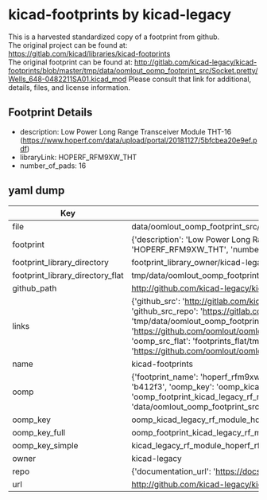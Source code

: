 # kicad-footprints by kicad-legacy  
This is a harvested standardized copy of a footprint from github.  
The original project can be found at:  
https://gitlab.com/kicad/libraries/kicad-footprints  
The original footprint can be found at:
http://gitlab.com/kicad-legacy/kicad-footprints/blob/master/tmp/data/oomlout_oomp_footprint_src/Socket.pretty/Wells_648-0482211SA01.kicad_mod
Please consult that link for additional, details, files, and license information.  
## Footprint Details
* description: Low Power Long Range Transceiver Module THT-16 (https://www.hoperf.com/data/upload/portal/20181127/5bfcbea20e9ef.pdf)  
* libraryLink: HOPERF_RFM9XW_THT  
* number_of_pads: 16  
## yaml dump  
| Key | Value |  
| --- | --- |  
| file | data/oomlout_oomp_footprint_src/kicad-footprints/RF_Module.pretty/HOPERF_RFM9XW_THT.kicad_mod |  
| footprint | {'description': 'Low Power Long Range Transceiver Module THT-16 (https://www.hoperf.com/data/upload/portal/20181127/5bfcbea20e9ef.pdf)', 'libraryLink': 'HOPERF_RFM9XW_THT', 'number_of_pads': 16} |  
| footprint_library_directory | footprint_library_owner/kicad-legacy_kicad-footprints |  
| footprint_library_directory_flat | tmp/data/oomlout_oomp_footprint_src/footprints_flat/kicad_legacy_rf_module_hoperf_rfm9xw_tht/working |  
| github_path | http://github.com/kicad-legacy/kicad-footprints/blob/master/tmp/data/oomlout_oomp_footprint_src/RF_Module.pretty/HOPERF_RFM9XW_THT.kicad_mod |  
| links | {'github_src': 'http://gitlab.com/kicad-legacy/kicad-footprints/blob/master/tmp/data/oomlout_oomp_footprint_src/Socket.pretty/Wells_648-0482211SA01.kicad_mod', 'github_src_repo': 'https://gitlab.com/kicad/libraries/kicad-footprints', 'oomp_bot': 'tmp/data/oomlout_oomp_footprint_src/footprints/kicad_legacy_rf_module_hoperf_rfm9xw_tht/working', 'oomp_bot_github': 'https://github.com/oomlout/oomlout_oomp_footprint_bot/tree/main/tmp/data/oomlout_oomp_footprint_src/footprints/kicad_legacy_rf_module_hoperf_rfm9xw_tht/working', 'oomp_src_flat': 'footprints_flat/tmp/data/oomlout_oomp_footprint_src/footprints_flat/kicad_legacy_rf_module_hoperf_rfm9xw_tht/working', 'oomp_src_flat_github': 'https://github.com/oomlout/oomlout_oomp_footprint_src/tree/main/tmp/data/oomlout_oomp_footprint_src/footprints_flat/kicad_legacy_rf_module_hoperf_rfm9xw_tht/working'} |  
| name | kicad-footprints |  
| oomp | {'footprint_name': 'hoperf_rfm9xw_tht', 'library_name': 'rf_module', 'md5': 'b412f31c87181c3cc0d1f7aad8f30e30', 'md5_10': 'b412f31c87', 'md5_5': 'b412f', 'md5_6': 'b412f3', 'oomp_key': 'oomp_kicad_legacy_rf_module_hoperf_rfm9xw_tht', 'oomp_key_extra': 'oomp_footprint_kicad_legacy_rf_module_hoperf_rfm9xw_tht', 'oomp_key_full': 'oomp_footprint_kicad_legacy_rf_module_hoperf_rfm9xw_tht_b412f3', 'oomp_key_simple': 'kicad_legacy_rf_module_hoperf_rfm9xw_tht', 'original_filename': 'data/oomlout_oomp_footprint_src/kicad-footprints/RF_Module.pretty/HOPERF_RFM9XW_THT.kicad_mod', 'owner_name': 'kicad_legacy'} |  
| oomp_key | oomp_kicad_legacy_rf_module_hoperf_rfm9xw_tht |  
| oomp_key_full | oomp_footprint_kicad_legacy_rf_module_hoperf_rfm9xw_tht |  
| oomp_key_simple | kicad_legacy_rf_module_hoperf_rfm9xw_tht |  
| owner | kicad-legacy |  
| repo | {'documentation_url': 'https://docs.github.com/rest/repos/repos#get-a-repository', 'message': 'Not Found'} |  
| url | http://github.com/kicad-legacy/kicad-footprints |  


